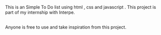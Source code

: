 <p>This is an Simple To Do list using html , css and javascript . This project is part of my internship with 
Interpe. </p>
<br>Anyone is free to use and take inspiration from this project.